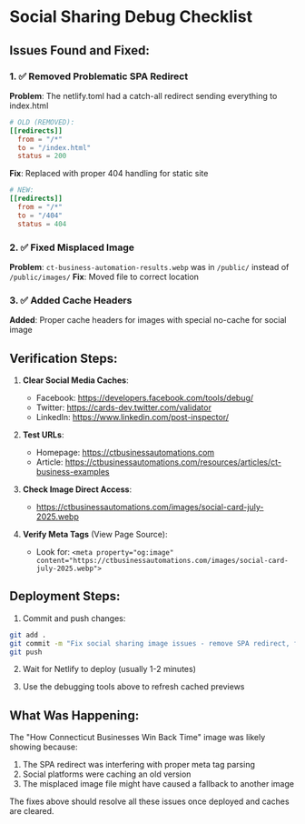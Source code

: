 # Social Sharing Debug Checklist

## Issues Found and Fixed:

### 1. ✅ Removed Problematic SPA Redirect
**Problem**: The netlify.toml had a catch-all redirect sending everything to index.html
```toml
# OLD (REMOVED):
[[redirects]]
  from = "/*"
  to = "/index.html"
  status = 200
```

**Fix**: Replaced with proper 404 handling for static site
```toml
# NEW:
[[redirects]]
  from = "/*"
  to = "/404"
  status = 404
```

### 2. ✅ Fixed Misplaced Image
**Problem**: `ct-business-automation-results.webp` was in `/public/` instead of `/public/images/`
**Fix**: Moved file to correct location

### 3. ✅ Added Cache Headers
**Added**: Proper cache headers for images with special no-cache for social image

## Verification Steps:

1. **Clear Social Media Caches**:
   - Facebook: https://developers.facebook.com/tools/debug/
   - Twitter: https://cards-dev.twitter.com/validator
   - LinkedIn: https://www.linkedin.com/post-inspector/
   
2. **Test URLs**:
   - Homepage: https://ctbusinessautomations.com
   - Article: https://ctbusinessautomations.com/resources/articles/ct-business-examples
   
3. **Check Image Direct Access**:
   - https://ctbusinessautomations.com/images/social-card-july-2025.webp
   
4. **Verify Meta Tags** (View Page Source):
   - Look for: `<meta property="og:image" content="https://ctbusinessautomations.com/images/social-card-july-2025.webp">`

## Deployment Steps:

1. Commit and push changes:
```bash
git add .
git commit -m "Fix social sharing image issues - remove SPA redirect, fix image paths"
git push
```

2. Wait for Netlify to deploy (usually 1-2 minutes)

3. Use the debugging tools above to refresh cached previews

## What Was Happening:

The "How Connecticut Businesses Win Back Time" image was likely showing because:
1. The SPA redirect was interfering with proper meta tag parsing
2. Social platforms were caching an old version
3. The misplaced image file might have caused a fallback to another image

The fixes above should resolve all these issues once deployed and caches are cleared.